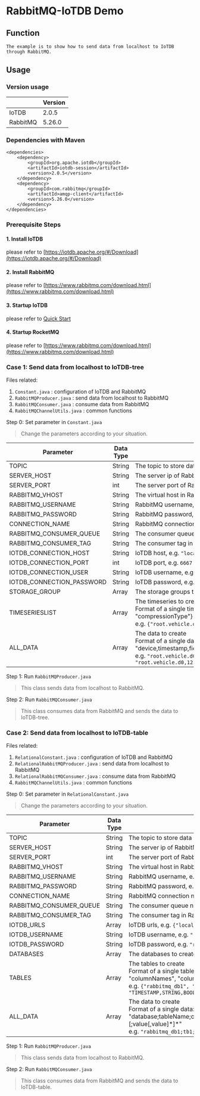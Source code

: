 <!--

    Licensed to the Apache Software Foundation (ASF) under one
    or more contributor license agreements.  See the NOTICE file
    distributed with this work for additional information
    regarding copyright ownership.  The ASF licenses this file
    to you under the Apache License, Version 2.0 (the
    "License"); you may not use this file except in compliance
    with the License.  You may obtain a copy of the License at

        http://www.apache.org/licenses/LICENSE-2.0

    Unless required by applicable law or agreed to in writing,
    software distributed under the License is distributed on an
    "AS IS" BASIS, WITHOUT WARRANTIES OR CONDITIONS OF ANY
    KIND, either express or implied.  See the License for the
    specific language governing permissions and limitations
    under the License.

-->
# RabbitMQ-IoTDB Demo
## Function
```
The example is to show how to send data from localhost to IoTDB through RabbitMQ.
```
## Usage
### Version usage

|          | Version |
|----------|---------|
| IoTDB    | 2.0.5   |  
| RabbitMQ | 5.26.0  |

### Dependencies with Maven

```
<dependencies>
    <dependency>
        <groupId>org.apache.iotdb</groupId>
        <artifactId>iotdb-session</artifactId>
        <version>2.0.5</version>
    </dependency>
    <dependency>
        <groupId>com.rabbitmq</groupId>
        <artifactId>amqp-client</artifactId>
        <version>5.26.0</version>
    </dependency>
</dependencies>
```

### Prerequisite Steps

#### 1. Install IoTDB
please refer to [https://iotdb.apache.org/#/Download](https://iotdb.apache.org/#/Download)

#### 2. Install RabbitMQ
please refer to [https://www.rabbitmq.com/download.html](https://www.rabbitmq.com/download.html)

#### 3. Startup IoTDB
please refer to [Quick Start](https://iotdb.apache.org/UserGuide/latest/QuickStart/QuickStart_apache.html)

#### 4. Startup RocketMQ
please refer to [https://www.rabbitmq.com/download.html](https://www.rabbitmq.com/download.html)

### Case 1: Send data from localhost to IoTDB-tree

Files related:
1. `Constant.java` : configuration of IoTDB and RabbitMQ
2. `RabbitMQProducer.java` : send data from localhost to RabbitMQ
3. `RabbitMQConsumer.java` : consume data from RabbitMQ
4. `RabbitMQChannelUtils.java` : common functions

Step 0: Set parameter in `Constant.java`

> Change the parameters according to your situation.

| Parameter                 | Data Type | Description                                                                                                                                                                                                                                          |
|---------------------------|-----------|------------------------------------------------------------------------------------------------------------------------------------------------------------------------------------------------------------------------------------------------------|
| TOPIC                     | String    | The topic to store data in Kafka                                                                                                                                                                                                                     |
| SERVER_HOST               | String    | The server ip of RabbitMQ, e.g. `"localhost"`                                                                                                                                                                                                        |
| SERVER_PORT               | int       | The server port of RabbitMQ, e.g. `5672`                                                                                                                                                                                                             |
| RABBITMQ_VHOST            | String    | The virtual host in RabbitMQ, e.g. `"/"`                                                                                                                                                                                                             |
| RABBITMQ_USERNAME         | String    | RabbitMQ username, e.g. `"guest"`                                                                                                                                                                                                                    |
| RABBITMQ_PASSWORD         | String    | RabbitMQ password, e.g. `"guest"`                                                                                                                                                                                                                    |
| CONNECTION_NAME           | String    | RabbitMQ connection name                                                                                                                                                                                                                             |
| RABBITMQ_CONSUMER_QUEUE   | String    | The consumer queue name in RabbitMQ                                                                                                                                                                                                                  |
| RABBITMQ_CONSUMER_TAG     | String    | The consumer tag in RabbitMQ                                                                                                                                                                                                                         |   
| IOTDB_CONNECTION_HOST     | String    | IoTDB host, e.g. `"localhost"`                                                                                                                                                                                                                       |                                  
| IOTDB_CONNECTION_PORT     | int       | IoTDB port, e.g. `6667`                                                                                                                                                                                                                              |
| IOTDB_CONNECTION_USER     | String    | IoTDB username, e.g. `"root"`                                                                                                                                                                                                                        |
| IOTDB_CONNECTION_PASSWORD | String    | IoTDB password, e.g. `"root"`                                                                                                                                                                                                                        |
| STORAGE_GROUP             | Array     | The storage groups to create                                                                                                                                                                                                                         |
| TIMESERIESLIST            | Array     | The timeseries to create <br/> Format of a single timeseries: {"timeseries", "dataType", "encodingType", "compressionType"} <br/> e.g. `{"root.vehicle.d0.s0", "INT32", "PLAIN", "SNAPPY"}`                                                          |
| ALL_DATA                  | Array     | The data to create <br/> Format of a single data: "device,timestamp,fieldName\[:fieldName\]\*,dataType\[:dataType\]\*,value\[:value\]\*" <br/> e.g. `"root.vehicle.d0,10,s0,INT32,100"`, `"root.vehicle.d0,12,s0:s1,INT32:TEXT,101:'employeeId102'"` |


Step 1: Run `RabbitMQProducer.java`

> This class sends data from localhost to RabbitMQ. 

Step 2: Run `RabbitMQConsumer.java`

> This class consumes data from RabbitMQ and sends the data to IoTDB-tree.

### Case 2: Send data from localhost to IoTDB-table

Files related:
1. `RelationalConstant.java` : configuration of IoTDB and RabbitMQ
2. `RelationalRabbitMQProducer.java` : send data from localhost to RabbitMQ
3. `RelationalRabbitMQConsumer.java` : consume data from RabbitMQ
4. `RabbitMQChannelUtils.java` : common functions

Step 0: Set parameter in `RelationalConstant.java`

> Change the parameters according to your situation.

| Parameter               | Data Type | Description                                                                                                                                                                                                                               |
|-------------------------|-----------|-------------------------------------------------------------------------------------------------------------------------------------------------------------------------------------------------------------------------------------------|
| TOPIC                   | String    | The topic to store data in Kafka                                                                                                                                                                                                          |
| SERVER_HOST             | String    | The server ip of RabbitMQ, e.g. `"localhost"`                                                                                                                                                                                             |
| SERVER_PORT             | int       | The server port of RabbitMQ, e.g. `5672`                                                                                                                                                                                                  |
| RABBITMQ_VHOST          | String    | The virtual host in RabbitMQ, e.g. `"/"`                                                                                                                                                                                                  |
| RABBITMQ_USERNAME       | String    | RabbitMQ username, e.g. `"guest"`                                                                                                                                                                                                         |
| RABBITMQ_PASSWORD       | String    | RabbitMQ password, e.g. `"guest"`                                                                                                                                                                                                         |
| CONNECTION_NAME         | String    | RabbitMQ connection name                                                                                                                                                                                                                  |
| RABBITMQ_CONSUMER_QUEUE | String    | The consumer queue name in RabbitMQ                                                                                                                                                                                                       |
| RABBITMQ_CONSUMER_TAG   | String    | The consumer tag in RabbitMQ                                                                                                                                                                                                              |   
| IOTDB_URLS              | Array     | IoTDB urls, e.g. `{"localhost:6667"}`                                                                                                                                                                                                     |                                  
| IOTDB_USERNAME          | String    | IoTDB username, e.g. `"root"`                                                                                                                                                                                                             |
| IOTDB_PASSWORD          | String    | IoTDB password, e.g. `"root"`                                                                                                                                                                                                             |
| DATABASES               | Array     | The databases to create                                                                                                                                                                                                                   |
| TABLES                  | Array     | The tables to create <br/> Format of a single table: {"database", "tableName", "columnNames", "columnTypes", "columnCategories"} <br/> e.g. `{"rabbitmq_db1", "tb1", "time,region,status", "TIMESTAMP,STRING,BOOLEAN", "TIME,TAG,FIELD"}` |
| ALL_DATA                | Array     | The data to create <br/> Format of a single data: "database;tableName;columnName\[,columnName\]\*;value\[,value\]\*\[;value\[,value\]\*\]\*" <br/> e.g. `"rabbitmq_db1;tb1;time,status;17,true;18,false;19,true"`                         |

Step 1: Run `RabbitMQProducer.java`

> This class sends data from localhost to RabbitMQ.

Step 2: Run `RabbitMQConsumer.java`

> This class consumes data from RabbitMQ and sends the data to IoTDB-table.

